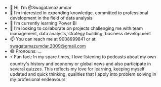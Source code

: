 - 👋 Hi, I’m @Swagatamazumdar
- 👀 I’m interested in expanding knowledge, committed to professional development in the field of data analysis
- 🌱 I’m currently learning Power BI 
- 💞️ I’m looking to collaborate on projects challenging me with team management, data analysis, strategy building, business development
- 📫 You can reach me at 9008999841 or at swagatamazumdar.2009@gmail.com
- 😄 Pronouns: ...
- ⚡ Fun fact: In my spare times, I love listening to podcasts about my own country's history and economy or global news and also participate in several quizzes. This reflects my love for learning, keeping myself updated and quick thinking, qualities that I apply into problem solving in my profesional endeavours

<!---
Swagatamazumdar/Swagatamazumdar is a ✨ special ✨ repository because its `README.md` (this file) appears on your GitHub profile.
You can click the Preview link to take a look at your changes.
--->
